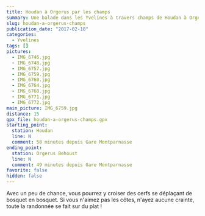 ```yaml
---
title: Houdan à Orgerus par les champs
summary: Une balade dans les Yvelines à travers champs de Houdan à Orgerus.
slug: houdan-a-orgerus-champs
publication_date: "2017-02-18"
categories:
  - Yvelines
tags: []
pictures:
  - IMG_6746.jpg
  - IMG_6748.jpg
  - IMG_6757.jpg
  - IMG_6759.jpg
  - IMG_6760.jpg
  - IMG_6764.jpg
  - IMG_6768.jpg
  - IMG_6771.jpg
  - IMG_6772.jpg
main_picture: IMG_6759.jpg
distance: 15
gpx_file: houdan-a-orgerus-champs.gpx
starting_point:
  station: Houdan
  line: N
  comment: 58 minutes depuis Gare Montparnasse
ending_point:
  station: Orgerus Behoust
  line: N
  comment: 49 minutes depuis Gare Montparnasse
favorite: false
hidden: false
---
```


Avec un peu de chance, vous pourrez y croiser des cerfs se déplaçant
de bosquet en bosquet. Si vous n'aimez pas les côtes, n'ayez aucune crainte, toute
la randonnée se fait sur du plat !
